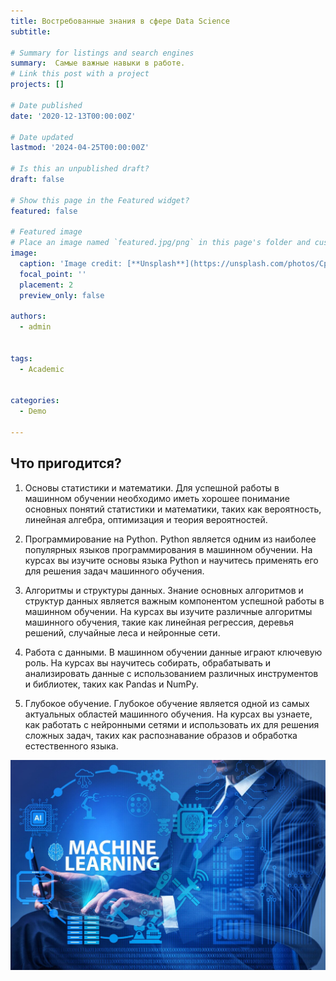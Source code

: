 ```yaml
---
title: Востребованные знания в сфере Data Science
subtitle: 

# Summary for listings and search engines
summary:  Самые важные навыки в работе.
# Link this post with a project
projects: []

# Date published
date: '2020-12-13T00:00:00Z'

# Date updated
lastmod: '2024-04-25T00:00:00Z'

# Is this an unpublished draft?
draft: false

# Show this page in the Featured widget?
featured: false

# Featured image
# Place an image named `featured.jpg/png` in this page's folder and customize its options here.
image:
  caption: 'Image credit: [**Unsplash**](https://unsplash.com/photos/CpkOjOcXdUY)'
  focal_point: ''
  placement: 2
  preview_only: false

authors:
  - admin
  

tags:
  - Academic
  

categories:
  - Demo
  
---
```


## Что пригодится?

1. Основы статистики и математики. Для успешной работы в машинном обучении необходимо иметь хорошее понимание основных понятий статистики и математики, таких как вероятность, линейная алгебра, оптимизация и теория вероятностей.

2. Программирование на Python. Python является одним из наиболее популярных языков программирования в машинном обучении. На курсах вы изучите основы языка Python и научитесь применять его для решения задач машинного обучения.
3. Алгоритмы и структуры данных. Знание основных алгоритмов и структур данных является важным компонентом успешной работы в машинном обучении. На курсах вы изучите различные алгоритмы машинного обучения, такие как линейная регрессия, деревья решений, случайные леса и нейронные сети.
4. Работа с данными. В машинном обучении данные играют ключевую роль. На курсах вы научитесь собирать, обрабатывать и анализировать данные с использованием различных инструментов и библиотек, таких как Pandas и NumPy.
5. Глубокое обучение. Глубокое обучение является одной из самых актуальных областей машинного обучения. На курсах вы узнаете, как работать с нейронными сетями и использовать их для решения сложных задач, таких как распознавание образов и обработка естественного языка.

![](scale_1200.jpg)
